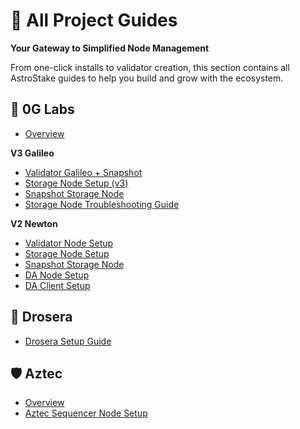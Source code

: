 # 📘 All Project Guides

**Your Gateway to Simplified Node Management**

From one-click installs to validator creation, this section contains all AstroStake guides to help you build and grow with the ecosystem.

## 🧬 0G Labs

- [Overview](/0g-labs/)

**V3 Galileo**

- [Validator Galileo + Snapshot](/0g-labs/validator-galileo)
- [Storage Node Setup (v3)](/0g-labs/storage-node-v3-chain)
- [Snapshot Storage Node](/0g-labs/snapshot-v3)
- [Storage Node Troubleshooting Guide](/0g-labs/troubleshooting-storage-node)

**V2 Newton**

- [Validator Node Setup](/0g-labs/validator)
- [Storage Node Setup](/0g-labs/storage-node)
- [Snapshot Storage Node](/0g-labs/snapshot)
- [DA Node Setup](/0g-labs/0gda-node)
- [DA Client Setup](/0g-labs/0gda-client)

## 🌱 Drosera
- [Drosera Setup Guide](/drosera/)

## 🛡️ Aztec
- [Overview](/aztec/)
- [Aztec Sequencer Node Setup](/aztec/sequencer-node)